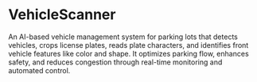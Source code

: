 # VehicleScanner
An AI-based vehicle management system for parking lots that detects vehicles, crops license plates, reads plate characters, and identifies front vehicle features like color and shape. It optimizes parking flow, enhances safety, and reduces congestion through real-time monitoring and automated control.
